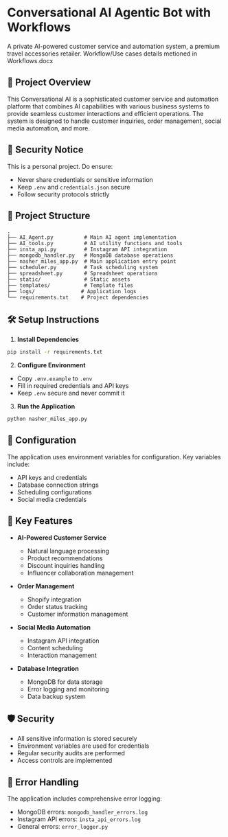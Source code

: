 # Conversational AI Agentic Bot with Workflows

A private AI-powered customer service and automation system, a premium travel accessories retailer.
Workflow/Use cases details metioned in Workflows.docx

## 🚀 Project Overview

This Conversational AI is a sophisticated customer service and automation platform that combines AI capabilities with various business systems to provide seamless customer interactions and efficient operations. The system is designed to handle customer inquiries, order management, social media automation, and more.

## 🔐 Security Notice

This is a personal project. Do ensure:
- Never share credentials or sensitive information
- Keep `.env` and `credentials.json` secure
- Follow security protocols strictly

## 📁 Project Structure

```
.
├── AI_Agent.py          # Main AI agent implementation
├── AI_tools.py          # AI utility functions and tools
├── insta_api.py         # Instagram API integration
├── mongodb_handler.py   # MongoDB database operations
├── nasher_miles_app.py  # Main application entry point
├── scheduler.py         # Task scheduling system
├── spreadsheet.py       # Spreadsheet operations
├── static/              # Static assets
├── templates/           # Template files
├── logs/               # Application logs
└── requirements.txt    # Project dependencies
```

## 🛠️ Setup Instructions

1. **Install Dependencies**
```bash
pip install -r requirements.txt
```

2. **Configure Environment**
- Copy `.env.example` to `.env`
- Fill in required credentials and API keys
- Keep `.env` secure and never commit it

3. **Run the Application**
```bash
python nasher_miles_app.py
```

## 🔑 Configuration

The application uses environment variables for configuration. Key variables include:
- API keys and credentials
- Database connection strings
- Scheduling configurations
- Social media credentials

## 🚀 Key Features

- **AI-Powered Customer Service**
  - Natural language processing
  - Product recommendations
  - Discount inquiries handling
  - Influencer collaboration management

- **Order Management**
  - Shopify integration
  - Order status tracking
  - Customer information management

- **Social Media Automation**
  - Instagram API integration
  - Content scheduling
  - Interaction management

- **Database Integration**
  - MongoDB for data storage
  - Error logging and monitoring
  - Data backup system

## 🛡️ Security

- All sensitive information is stored securely
- Environment variables are used for credentials
- Regular security audits are performed
- Access controls are implemented

## 📝 Error Handling

The application includes comprehensive error logging:
- MongoDB errors: `mongodb_handler_errors.log`
- Instagram API errors: `insta_api_errors.log`
- General errors: `error_logger.py`

